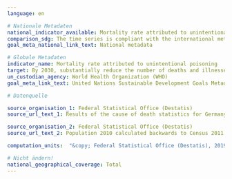 ```yaml
---
language: en

# Nationale Metadaten
national_indicator_available: Mortality rate attributed to unintentional poisoning
comparison_sdg: The time series is compliant with the international metadata description.
goal_meta_national_link_text: National metadata

# Globale Metadaten
indicator_name: Mortality rate attributed to unintentional poisoning
target: By 2030, substantially reduce the number of deaths and illnesses from hazardous chemicals and air, water and soil pollution and contamination
un_custodian_agency: World Health Organization (WHO)
goal_meta_link_text: United Nations Sustainable Development Goals Metadata

# Datenquelle

source_organisation_1: Federal Statistical Office (Destatis)
source_url_text_1: Results of the cause of death statistics for Germany, detailed 4-digit codes of ICD-10 classification

source_organisation_2: Federal Statistical Office (Destatis)
source_url_text_2: Population 2010 calculated backwards to Census 2011 (Only available in German)

computation_units:  "&copy; Federal Statistical Office (Destatis), 2019"

# Nicht ändern!
national_geographical_coverage: Total
---
```

